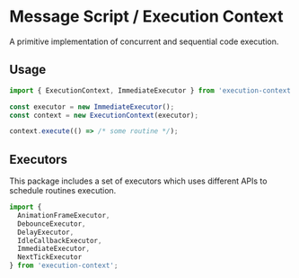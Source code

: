 # Message Script / Execution Context

A primitive implementation of concurrent and sequential code execution.

## Usage

```javascript
import { ExecutionContext, ImmediateExecutor } from 'execution-context';

const executor = new ImmediateExecutor();
const context = new ExecutionContext(executor);

context.execute(() => /* some routine */);
```

## Executors

This package includes a set of executors which uses different APIs to schedule routines execution.

```javascript
import {
  AnimationFrameExecutor,
  DebounceExecutor,
  DelayExecutor,
  IdleCallbackExecutor,
  ImmediateExecutor,
  NextTickExecutor
} from 'execution-context';
```
